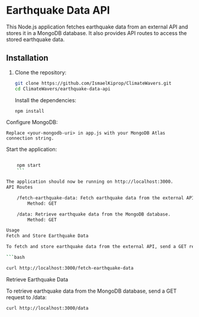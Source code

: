 # Earthquake Data API

This Node.js application fetches earthquake data from an external API and stores it in a MongoDB database. It also provides API routes to access the stored earthquake data.


## Installation

1. Clone the repository:

   ```bash
   git clone https://github.com/IsmaelKiprop/ClimateWavers.git
   cd ClimateWavers/earthquake-data-api
   ```

    Install the dependencies:

    ```bash
	npm install
	```

Configure MongoDB:

    Replace <your-mongodb-uri> in app.js with your MongoDB Atlas connection string.

Start the application:

```bash

    npm start
	```

The application should now be running on http://localhost:3000.
API Routes

    /fetch-earthquake-data: Fetch earthquake data from the external API and store it in the MongoDB database.
        Method: GET

    /data: Retrieve earthquake data from the MongoDB database.
        Method: GET

Usage
Fetch and Store Earthquake Data

To fetch and store earthquake data from the external API, send a GET request to /fetch-earthquake-data:

```bash

curl http://localhost:3000/fetch-earthquake-data
```

Retrieve Earthquake Data

To retrieve earthquake data from the MongoDB database, send a GET request to /data:


```bash
curl http://localhost:3000/data
```


